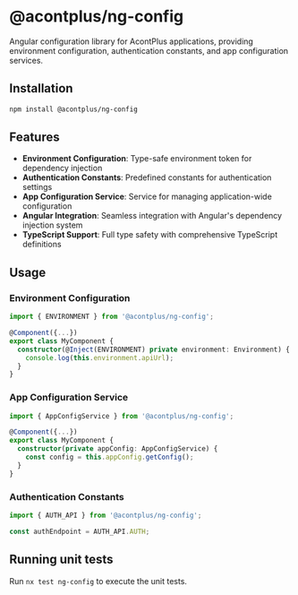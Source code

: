 # @acontplus/ng-config

Angular configuration library for AcontPlus applications, providing environment
configuration, authentication constants, and app configuration services.

## Installation

```bash
npm install @acontplus/ng-config
```

## Features

- **Environment Configuration**: Type-safe environment token for dependency
  injection
- **Authentication Constants**: Predefined constants for authentication settings
- **App Configuration Service**: Service for managing application-wide
  configuration
- **Angular Integration**: Seamless integration with Angular's dependency
  injection system
- **TypeScript Support**: Full type safety with comprehensive TypeScript
  definitions

## Usage

### Environment Configuration

```typescript
import { ENVIRONMENT } from '@acontplus/ng-config';

@Component({...})
export class MyComponent {
  constructor(@Inject(ENVIRONMENT) private environment: Environment) {
    console.log(this.environment.apiUrl);
  }
}
```

### App Configuration Service

```typescript
import { AppConfigService } from '@acontplus/ng-config';

@Component({...})
export class MyComponent {
  constructor(private appConfig: AppConfigService) {
    const config = this.appConfig.getConfig();
  }
}
```

### Authentication Constants

```typescript
import { AUTH_API } from '@acontplus/ng-config';

const authEndpoint = AUTH_API.AUTH;
```

## Running unit tests

Run `nx test ng-config` to execute the unit tests.
